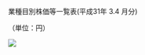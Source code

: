 業種目別株価等一覧表(平成31年 $3.4$ 月分)

（単位：円）

![](https://www.nta.go.jp/tmp/f33dff3e-ed14-4713-8cac-56c01ac76add/images/fc5d84bca27c9a2992483dd2db99455ba536e7d14f3099fb6604f0601cfcc157.jpg)